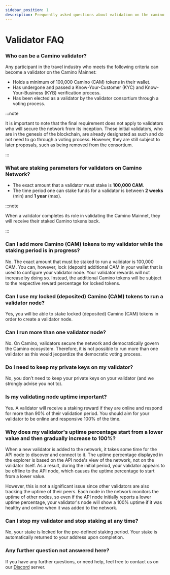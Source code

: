 ```yaml
---
sidebar_position: 1
description: Frequently asked questions about validation on the camino and columbus networks.
---
```


# Validator FAQ

### Who can be a Camino validator?

Any participant in the travel industry who meets the following criteria can become a validator on the Camino Mainnet:

- Holds a minimum of 100,000 Camino (CAM) tokens in their wallet.
- Has undergone and passed a Know-Your-Customer (KYC) and Know-Your-Business (KYB) verification process.
- Has been elected as a validator by the validator consortium through a voting process.

:::note

It is important to note that the final requirement does not apply to validators who will secure the network from its inception. These initial validators, who are in the genesis of the blockchain, are already designated as such and do not need to go through a voting process. However, they are still subject to later proposals, such as being removed from the consortium.

:::

### What are staking parameters for validators on Camino Network?

- The exact amount that a validator must stake is **100,000 CAM**.
- The time period one can stake funds for a validator is between **2 weeks** (min) and **1 year** (max).

:::note

When a validator completes its role in validating the Camino Mainnet, they will receive their staked Camino tokens back.

:::

### Can I add more Camino (CAM) tokens to my validator while the staking period is in progress?

No. The exact amount that must be staked to run a validator is 100,000 CAM.
You can, however, lock (deposit) additional CAM in your wallet that is used to configure your validator node. Your validator rewards will not increase by doing so. Instead, the additional Camino tokens will be subject to the respective reward percentage for locked tokens.

### Can I use my locked (deposited) Camino (CAM) tokens to run a validator node?

Yes, you will be able to stake locked (deposited) Camino (CAM) tokens in order to create a validator node.

### Can I run more than one validator node?

No. On Camino, validators secure the network and democratically govern the Camino ecosystem. Therefore, it is not possible to run more than one validator as this would jeopardize the democratic voting process.

### Do I need to keep my private keys on my validator?

No, you don’t need to keep your private keys on your validator (and we strongly advise you not to).

### Is my validating node uptime important?

Yes. A validator will receive a staking reward if they are online and respond for more than 90% of their validation period. You should aim for your validator to be online and responsive 100% of the time.

### Why does my validator's uptime percentage start from a lower value and then gradually increase to 100%?

When a new validator is added to the network, it takes some time for the API node to discover and connect to
it. The uptime percentage displayed in the explorer is based on the API node's view of the network, not on
the validator itself. As a result, during the initial period, your validator appears to be offline to the API
node, which causes the uptime percentage to start from a lower value.

However, this is not a significant issue since other validators are also tracking the uptime of their peers.
Each node in the network monitors the uptime of other nodes, so even if the API node initially reports a lower
uptime percentage, your validator's node will show a 100% uptime if it was healthy and online when it was added
to the network.

### Can I stop my validator and stop staking at any time?

No, your stake is locked for the pre-defined staking period. Your stake is automatically returned to your address upon completion.

### Any further question not answered here?

If you have any further questions, or need help, feel free to contact us on our [Discord](https://discord.gg/camino) server.
